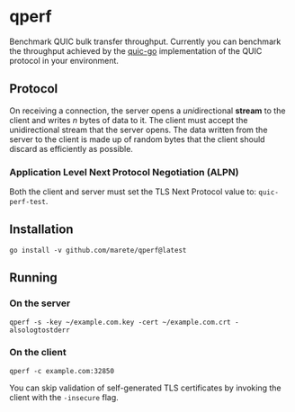 # qperf

Benchmark QUIC bulk transfer throughput. Currently you can benchmark
the throughput achieved by the
[quic-go](https://github.com/lucas-clemente/quic-go) implementation of
the QUIC protocol in your environment.

## Protocol

On receiving a connection, the server opens a *uni*directional
**stream** to the client and writes *n* bytes of data to it. The
client must accept the unidirectional stream that the server
opens. The data written from the server to the client is made up of
random bytes that the client should discard as efficiently as
possible.

### Application Level Next Protocol Negotiation (ALPN)

Both the client and server must set the TLS Next Protocol value to: `quic-perf-test`.

## Installation

`go install -v github.com/marete/qperf@latest`

## Running

### On the server

`qperf -s -key ~/example.com.key -cert ~/example.com.crt -alsologtostderr`

### On the client

`qperf -c example.com:32850`

You can skip validation of self-generated TLS certificates by invoking
the client with the `-insecure` flag.

